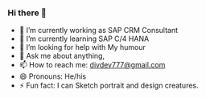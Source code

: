 ### Hi there 👋

- 🔭 I’m currently working as SAP CRM Consultant 
- 🌱 I’m currently learning SAP C/4 HANA
- 🤔 I’m looking for help with My humour
- 💬 Ask me about anything, 
- 📫 How to reach me: divdev777@gmail.com
- 😄 Pronouns: He/his
- ⚡ Fun fact: I can Sketch portrait and design creatures.
